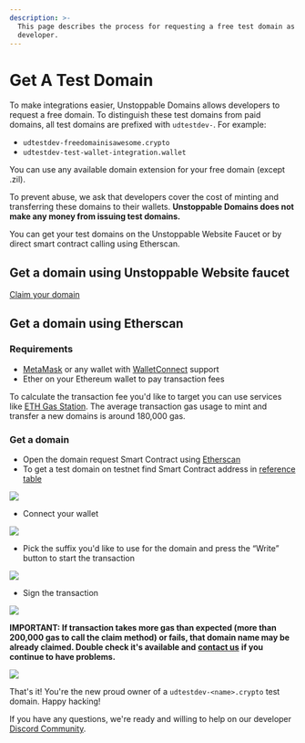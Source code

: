 ```yaml
---
description: >-
  This page describes the process for requesting a free test domain as a
  developer.
---
```


# Get A Test Domain

To make integrations easier, Unstoppable Domains allows developers to request a free domain. To distinguish these test domains from paid domains, all test domains are prefixed with `udtestdev-`. For example:

* `udtestdev-freedomainisawesome.crypto`
* `udtestdev-test-wallet-integration.wallet`

You can use any available domain extension for your free domain \(except .zil\).

To prevent abuse, we ask that developers cover the cost of minting and transferring these domains to their wallets. **Unstoppable Domains does not make any money from issuing test domains.**

You can get your test domains on the Unstoppable Website Faucet or by direct smart contract calling using Etherscan.

## Get a domain using Unstoppable Website faucet

[Claim your domain](https://unstoppabledomains.com/developers)

## Get a domain using Etherscan

### Requirements

* [MetaMask](https://metamask.io/) or any wallet with [WalletConnect](https://walletconnect.org/wallets) support
* Ether on your Ethereum wallet to pay transaction fees

To calculate the transaction fee you'd like to target you can use services like [ETH Gas Station](https://ethgasstation.info/calculatorTxV.php). The average transaction gas usage to mint and transfer a new domains is around 180,000 gas.

### Get a domain

* Open the domain request Smart Contract using [Etherscan](https://etherscan.io/address/0x1fC985cAc641ED5846b631f96F35d9b48Bc3b834#writeContract)
* To get a test domain on testnet find Smart Contract address in [reference table](domain-registry-essentials/architecture-overview/cns-smart-contracts.md#freeminter)

![](.gitbook/assets/step-1.png)

* Connect your wallet

![](.gitbook/assets/step-2.png)

* Pick the suffix you'd like to use for the domain and press the “Write” button to start the transaction

![](.gitbook/assets/step-3.png)

* Sign the transaction

![](.gitbook/assets/step-4.png)

**IMPORTANT: If transaction takes more gas than expected \(more than 200,000 gas to call the claim method\) or fails, that domain name may be already claimed. Double check it's available and** [**contact us**](https://discord.gg/b6ZVxSZ9Hn) **if you continue to have problems.**

![](.gitbook/assets/step-4-1.png)

That's it! You're the new proud owner of a `udtestdev-<name>.crypto` test domain. Happy hacking!

If you have any questions, we're ready and willing to help on our developer [Discord Community](https://discord.gg/b6ZVxSZ9Hn).


